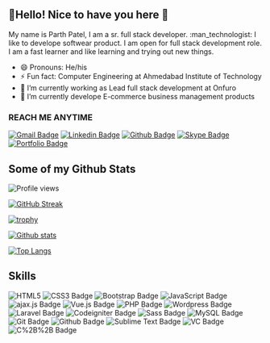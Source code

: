 ## :wave:Hello! Nice to have you here :love_you_gesture:

<p> My name is Parth Patel, I am a sr. full stack developer. :man_technologist: I like to develope softwear product. I am open for full stack development role. I am a fast learner and like learning and trying out new things.</p>

- 😄 Pronouns: He/his
- ⚡ Fun fact:  Computer Engineering at Ahmedabad Institute of Technology
- 🔭 I’m currently working as Lead full stack development at Onfuro
- 🌱 I’m currently develope E-commerce business management products

### REACH ME ANYTIME

[![Gmail Badge](https://img.shields.io/badge/-email-c14438?style=for-the-badge&logo=Gmail&logoColor=white&link=mailto:webdeveloper@gmail.com)](mailto:webdeveloper@gmail.com)
[![Linkedin Badge](https://img.shields.io/badge/-LinkedIn-0e76a8?style=for-the-badge&logo=Linkedin&logoColor=white&link=https://www.linkedin.com/in/parth-patel-80331313a/)](https://www.linkedin.com/in/parth-patel-80331313a/) 
[![Github Badge](https://img.shields.io/badge/GitHub-100000?style=for-the-badge&logo=github&logoColor=white&link=https://github.com/parth11991)](https://github.com/parth11991) 
[![Skype Badge](https://img.shields.io/badge/Skype-00aff0?style=for-the-badge&logo=Skype&logoColor=white&link=https://join.skype.com/invite/SIbuIC6aCNMu)](https://join.skype.com/invite/SIbuIC6aCNMu) 
[![Portfolio Badge](https://img.shields.io/badge/portfolio-web-blue?style=for-the-badge&link=http://ziptechsolutions.co.uk/Parth-Patel/)](http://ziptechsolutions.co.uk/Parth-Patel/)


## Some of my Github Stats

![Profile views](https://gpvc.arturio.dev/parth11991)

[![GitHub Streak](https://github-readme-streak-stats.herokuapp.com/?user=parth11991&theme=yeblu)](https://git.io/streak-stats)

[![trophy](https://github-profile-trophy.vercel.app/?username=parth11991&theme=nord)](https://github.com/ryo-ma/github-profile-trophy)


[![Github stats](https://github-readme-stats.vercel.app/api?username=parth11991&show_icons=true&theme=dracula)](https://github.com/parth11991/github-readme-stats)

[![Top Langs](https://github-readme-stats.vercel.app/api/top-langs/?username=parth11991&show_icons=true&layout=compact&theme=dracula)](https://github.com/parth11991/github-readme-stats)

## Skills
![HTML5](https://img.shields.io/badge/-HTML5-E34F26?style=for-the-badge&logo=html5&logoColor=white)
![CSS3 Badge](https://img.shields.io/badge/-CSS3-1572B6?style=for-the-badge&logo=css3&logoColor=white)
![Bootstrap Badge](https://img.shields.io/badge/-Bootstrap-563D7C?style=for-the-badge&logo=bootstrap&logoColor=white)
![JavaScript Badge](https://img.shields.io/badge/-JavaScript-eed718?style=for-the-badge&logo=javascript&logoColor=ffffff) 
![ajax.js Badge](https://img.shields.io/badge/ajax.js-593D88?style=for-the-badge&logo=ajax.js&logoColor=white)
![Vue.js Badge](https://img.shields.io/badge/-Vue.js-000000?style=for-the-badge&logo=vue.js&logoColor=00c8ff)
![PHP Badge](https://img.shields.io/badge/-php7.4-CB3837?style=for-the-badge&logo=php7.4&logoColor=white)
![Wordpress Badge](https://img.shields.io/badge/wordpress-593D88?style=for-the-badge&logo=wordpress&logoColor=white)
![Laravel Badge](https://img.shields.io/badge/-Laravel%208-3d1c17?style=for-the-badge&logo=Laravel&logoColor=CB3837)
![Codeigniter Badge](https://img.shields.io/badge/-codeigniter-3d1c17?style=for-the-badge&logo=codeigniter&logoColor=CB3837)
![Sass Badge](https://img.shields.io/badge/-Sass-cd669a?style=for-the-badge&logo=sass&logoColor=ffffff)
![MySQL Badge](https://img.shields.io/badge/-MySQL-F29111?style=for-the-badge&logo=mysql&logoColor=FFFFFF)
![Git Badge](http://img.shields.io/badge/-Git-F1502F?style=for-the-badge&logo=git&logoColor=FFFFFF)
![Github Badge](http://img.shields.io/badge/-Github-F1502F?style=for-the-badge&logo=git&logoColor=FFFFFF)
![Sublime Text Badge](https://img.shields.io/badge/-Sublime%20Text-4b4b4b?style=for-the-badge&logo=Sublime%20Text&logoColor=ff9800)
![VC Badge](http://img.shields.io/badge/-VS%20Code-007ACC?style=for-the-badge&logo=visual%20studio%20code&logoColor=white)
![C%2B%2B Badge](https://img.shields.io/badge/C%2B%2B-00599C?style=for-the-badge&logo=c%2B%2B&logoColor=white)
